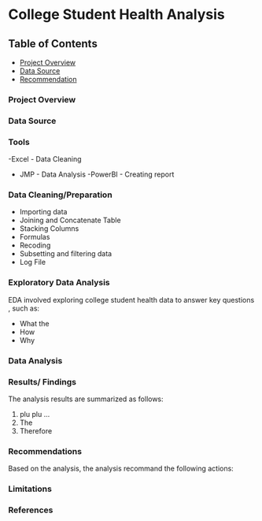 # College Student Health Analysis

## Table of Contents 

- [Project Overview](#project-overview)
- [Data Source](#data-source)
- [Recommendation](#recommendations)


### Project Overview 


### Data Source 


### Tools
-Excel - Data Cleaning
- JMP - Data Analysis
-PowerBI - Creating report

### Data Cleaning/Preparation

- Importing data
- Joining and Concatenate Table
- Stacking Columns
- Formulas
- Recoding
- Subsetting and filtering data
- Log File 

### Exploratory Data Analysis

EDA involved exploring college student health data to answer key questions , such as: 
- What the 
- How 
- Why

### Data Analysis 


### Results/ Findings 

The analysis results are summarized as follows: 
1. plu plu ...
2. The
3. Therefore
   
### Recommendations
Based on the analysis, the analysis recommand the following actions: 

### Limitations

### References



  
